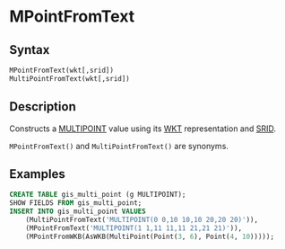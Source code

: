 # MPointFromText

## Syntax

```sql
MPointFromText(wkt[,srid])
MultiPointFromText(wkt[,srid])
```

## Description

Constructs a [MULTIPOINT](/sql-statements-structure/geographic-geometric-features/geometry-constructors/multipoint/) value using its [WKT](/sql-statements-structure/geographic-geometric-features/wkt/wkt-definition/) representation and [SRID](/kb/en/srid/).

`MPointFromText()` and `MultiPointFromText()` are synonyms.

## Examples

```sql
CREATE TABLE gis_multi_point (g MULTIPOINT);
SHOW FIELDS FROM gis_multi_point;
INSERT INTO gis_multi_point VALUES
    (MultiPointFromText('MULTIPOINT(0 0,10 10,10 20,20 20)')),
    (MPointFromText('MULTIPOINT(1 1,11 11,11 21,21 21)')),
    (MPointFromWKB(AsWKB(MultiPoint(Point(3, 6), Point(4, 10)))));
```
